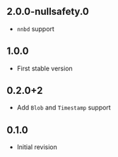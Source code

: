## 2.0.0-nullsafety.0

* `nnbd` support

## 1.0.0

* First stable version

## 0.2.0+2

* Add `Blob` and `Timestamp` support

## 0.1.0

* Initial revision
